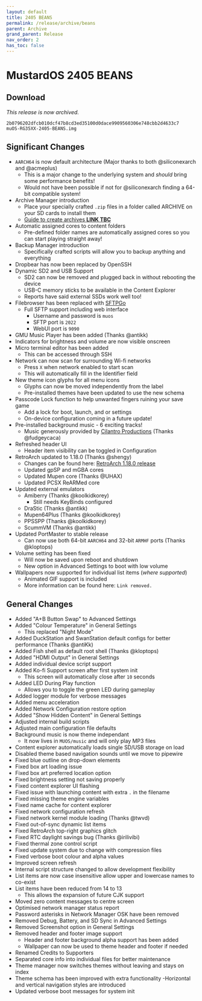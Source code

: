 ```yaml
---
layout: default
title: 2405 BEANS
permalink: /release/archive/beans
parent: Archive
grand_parent: Release
nav_order: 2
has_toc: false
---
```


# MustardOS 2405 BEANS
## Download
_This release is now archived._
```
2b0796202dfcb010dcf47b8cd3ed35100d0dace9909560306e748cbb2d4633c7  muOS-RG35XX-2405-BEANS.img
```
## Significant Changes
- ``AARCH64`` is now default architecture (Major thanks to both @siliconexarch and @acmeplus)
  - This is a major change to the underlying system and _should_ bring some performance benefits!
  - Would not have been possible if not for @siliconexarch finding a 64-bit compatible system!
- Archive Manager introduction
  - Place your specially crafted ``.zip`` files in a folder called ARCHIVE on your SD cards to install them
  - [Guide to create archives **LINK TBC**](../index.md)
- Automatic assigned cores to content folders
  - Pre-defined folder names are automatically assigned cores so you can start playing straight away!
- Backup Manager introduction
  - Specifically crafted scripts will allow you to backup anything and everything
- Dropbear has now been replaced by OpenSSH
- Dynamic SD2 and USB Support
  - SD2 can now be removed and plugged back in without rebooting the device
  - USB-C memory sticks to be available in the Content Explorer
  - Reports have said external SSDs work well too!
- Filebrowser has been replaced with [SFTPGo](https://github.com/drakkan/sftpgo)
  - Full SFTP support including web interface
    - Username and password is ``muos``
    - SFTP port is ``2022``
    - WebUI port is ``9090``
- GMU Music Player has been added (Thanks @antikk)
- Indicators for brightness and volume are now visible onscreen
- Micro terminal editor has been added
  - This can be accessed through SSH
- Network can now scan for surrounding Wi-fi networks
  - Press ``X`` when network enabled to start scan
  - This will automatically fill in the Identifier field
- New theme icon glyphs for all menu icons
  - Glyphs can now be moved independently from the label
  - Pre-installed themes have been updated to use the new schema
- Passcode Lock function to help unwanted fingers ruining your save game
  - Add a lock for boot, launch, and or settings
  - On-device configuration coming in a future update!
- Pre-installed background music - 6 exciting tracks!
  - Music generously provided by [Cilantro Productions](https://soundcloud.com/cilantro-productions) (Thanks @fudgeycaca)
- Refreshed header UI
  - Header item visibility can be toggled in Configuration
- RetroArch updated to 1.18.0 (Thanks @shengy)
  - Changes can be found here: [RetroArch 1.18.0 release](https://github.com/libretro/RetroArch/blob/master/CHANGES.md)
  - Updated gpSP and mGBA cores
  - Updated Mupen core (Thanks @UHAX)
  - Updated PCSX ReARMed core
- Updated external emulators
  - Amiberry (Thanks @koolkidkorey)
    - Still needs KeyBinds configured
  - DraStic (Thanks @antikk)
  - Mupen64Plus (Thanks @koolkidkorey)
  - PPSSPP (Thanks @koolkidkorey)
  - ScummVM (Thanks @antikk)
- Updated PortMaster to stable release
  - Can now use both 64-bit ``AARCH64`` and 32-bit ``ARMHF`` ports (Thanks @kloptops)
- Volume setting has been fixed
  - Will now be saved upon reboot and shutdown
  - New option in Advanced Settings to boot with low volume
- Wallpapers now supported for individual list items (_where supported_)
  - Animated GIF support is included
  - More information can be found here: `Link removed.`

## General Changes
- Added "A+B Button Swap" to Advanced Settings
- Added "Colour Temperature" in General Settings
  - This replaced "Night Mode"
- Added DuckStation and SwanStation default configs for better performance (Thanks @antiKk)
- Added Fish shell as default root shell (Thanks @kloptops)
- Added "HDMI Output" in General Settings
- Added individual device script support
- Added Ko-fi Support screen after first system init
  - This screen will automatically close after ``10`` seconds
- Added LED During Play function
  - Allows you to toggle the green LED during gameplay
- Added logger module for verbose messages
- Added menu acceleration
- Added Network Configuration restore option
- Added "Show Hidden Content" in General Settings
- Adjusted internal build scripts
- Adjusted main configuration file defaults
- Background music is now theme independant
  - It now lives in ``MUOS/music`` and will only play MP3 files
- Content explorer automatically loads single SD/USB storage on load
- Disabled theme based navigation sounds until we move to pipewire
- Fixed blue outline on drop-down elements
- Fixed box art loading issue
- Fixed box art preferred location option
- Fixed brightness setting not saving properly
- Fixed content explorer UI flashing
- Fixed issue with launching content with extra ``.`` in the filename
- Fixed missing theme engine variables
- Fixed name cache for content explorer
- Fixed network configuration refresh
- Fixed network kernel module loading (Thanks @twvd)
- Fixed out-of-sync dynamic list items
- Fixed RetroArch top-right graphics glitch
- Fixed RTC daylight savings bug (Thanks @irilivibi)
- Fixed thermal zone control script
- Fixed update system due to change with compression files
- Fixed verbose boot colour and alpha values
- Improved screen refresh
- Internal script structure changed to allow development flexibility
- List items are now case insensitive allow upper and lowercase names to co-exist
- List items have been reduced from 14 to 13
  - This allows the expansion of future CJK support
- Moved zero content messages to centre screen
- Optimised network manager status report
- Password asterisks in Network Manager OSK have been removed
- Removed Debug, Battery, and SD Sync in Advanced Settings
- Removed Screenshot option in General Settings
- Removed header and footer image support
  - Header and footer background alpha support has been added
  - Wallpaper can now be used to theme header and footer if needed
- Renamed Credits to Supporters
- Separated core info into individual files for better maintenance
- Theme manager now switches themes without leaving and stays on index
- Theme schema has been improved with extra functionality
    -Horizontal and vertical navigation styles are introduced
- Updated verbose boot messages for system init